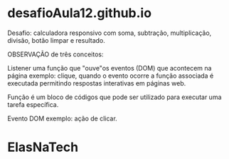 # desafioAula12.github.io

Desafio: calculadora responsivo com soma, subtração, multiplicação, divisão, botão limpar e resultado.


OBSERVAÇÃO de três conceitos:

Listener uma função que "ouve"os eventos (DOM) que acontecem na página exemplo: clique,  quando o evento ocorre a função associada é executada permitindo respostas interativas em páginas web. 

Função é um bloco de códigos que pode ser utilizado para executar uma tarefa específica.

Evento DOM  exemplo:  ação de clicar.

# ElasNaTech

